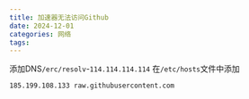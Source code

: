 ```yaml
---
title: 加速器无法访问Github
date: 2024-12-01
categories: 网络
tags:
---
```

添加DNS`/erc/resolv`-`114.114.114.114`
在`/etc/hosts`文件中添加
```
185.199.108.133 raw.githubusercontent.com
```